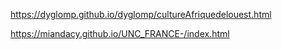 https://dyglomp.github.io/dyglomp/cultureAfriquedelouest.html

https://miandacy.github.io/UNC_FRANCE-/index.html

